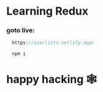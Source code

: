 # Learning Redux

### goto live: 
```js
  https://userlists.netlify.app/
```

```js
  npm i
```


# happy hacking 🕸️
